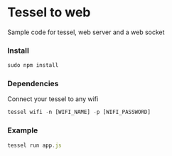 # Tessel to web
Sample code for tessel, web server and a web socket

### Install
```javascript
sudo npm install
```

### Dependencies
Connect your tessel to any wifi
```javascript
tessel wifi -n [WIFI_NAME] -p [WIFI_PASSWORD]
```

### Example
```javascript 
tessel run app.js
```
